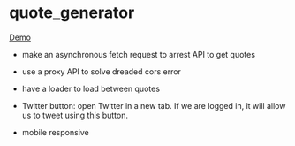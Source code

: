 # quote_generator

[Demo](https://ryderhe.github.io/quote_generator/)

- make an asynchronous fetch request to arrest API to get quotes

- use a proxy API to solve dreaded cors error

- have a loader to load between quotes

- Twitter button: open Twitter in a new tab. If we are logged in, it will allow us to tweet using this button.

- mobile responsive 
